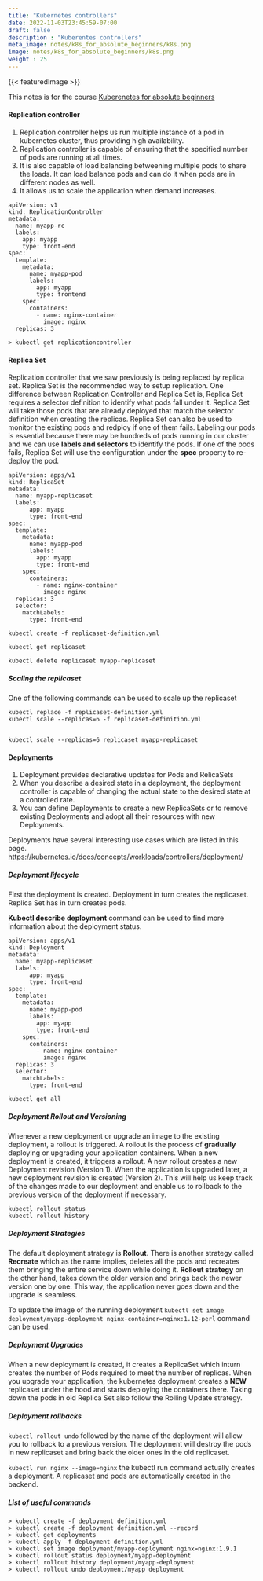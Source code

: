 ```yaml
---
title: "Kubernetes controllers"
date: 2022-11-03T23:45:59-07:00
draft: false
description : "Kuberentes controllers"
meta_image: notes/k8s_for_absolute_beginners/k8s.png
image: notes/k8s_for_absolute_beginners/k8s.png
weight : 25
---
```

{{< featuredImage >}}

This notes is for the course [Kuberenetes for absolute beginners](https://www.udemy.com/course/learn-kubernetes/)

#### Replication controller
1) Replication controller helps us run multiple instance of a pod in kubernetes cluster, thus providing high availability.
2) Replication controller is capable of ensuring that the specified number of pods are running at all times.
3) It is also capable of load balancing betweening multiple pods to share the loads. It can load balance  pods and can do it when pods are in different nodes as well. 
4) It allows us to scale the application when demand increases.

```
apiVersion: v1
kind: ReplicationController
metadata:
  name: myapp-rc
  labels:
    app: myapp
    type: front-end
spec:
  template:
    metadata:
      name: myapp-pod
      labels:
        app: myapp
        type: frontend
    spec:
      containers:
        - name: nginx-container
          image: nginx
  replicas: 3
```

```
> kubectl get replicationcontroller
```


#### Replica Set
Replication controller that we saw previously is being replaced by replica set. Replica Set is the recommended way to setup replication. 
One difference between Replication Controller and Replica Set is, Replica Set requires a selector definition to identify what pods fall under it. Replica Set will take those pods that are already deployed that match the selector definition when creating the replicas. 
Replica Set can also be used to monitor the existing pods and redploy if one of them fails.
Labeling our pods is essential because there may be hundreds of pods running in our cluster and we can use **labels and selectors** to identify the pods.
If one of the pods fails, Replica Set will use the configuration under the __spec__ property to re-deploy the pod.

 

```
apiVersion: apps/v1
kind: ReplicaSet
metadata:
  name: myapp-replicaset
  labels:
      app: myapp
      type: front-end
spec:
  template:
    metadata:
      name: myapp-pod
      labels:
        app: myapp
        type: front-end
    spec:
      containers:
        - name: nginx-container
          image: nginx
  replicas: 3
  selector:
    matchLabels:
      type: front-end
``` 

```
kubectl create -f replicaset-definition.yml

kubectl get replicaset

kubectl delete replicaset myapp-replicaset
```

##### Scaling the replicaset

One of the following commands can be used to scale up the replicaset

```
kubectl replace -f replicaset-definition.yml
kubectl scale --replicas=6 -f replicaset-definition.yml


kubectl scale --replicas=6 replicaset myapp-replicaset
```



#### Deployments
1) Deployment provides declarative updates for Pods and RelicaSets
2) When you describe a desired state in a deployment, the deployment controller is capable of changing the actual state to the desired state at a controlled rate.
3) You can define Deployments to create a new ReplicaSets or to remove existing Deployments and adopt all their resources with new Deployments.

Deployments have several interesting use cases which are listed in this page. https://kubernetes.io/docs/concepts/workloads/controllers/deployment/


##### Deployment lifecycle
First the deployment is created.
Deployment in turn creates the replicaset.
Replica Set has in turn creates pods.


**Kubectl describe deployment** command can be used to find more information about the deployment status.



```
apiVersion: apps/v1
kind: Deployment
metadata:
  name: myapp-replicaset
  labels:
      app: myapp
      type: front-end
spec:
  template:
    metadata:
      name: myapp-pod
      labels:
        app: myapp
        type: front-end
    spec:
      containers:
        - name: nginx-container
          image: nginx
  replicas: 3
  selector:
    matchLabels:
      type: front-end
``` 

```
kubectl get all
```


##### Deployment Rollout and Versioning

Whenever a new deployment or upgrade an image to the existing deployment, a rollout is triggered. A rollout is the process of **gradually** deploying or upgrading your application containers. 
When a new deployment is created, it triggers a rollout. A new rollout creates a new Deployment revision (Version 1). When the application is upgraded later, a new deployment revision is created (Version 2).
This will help us keep track of the changes made to our deployment and enable us to rollback to the previous version of the deployment if necessary.

```
kubectl rollout status 
kubectl rollout history
```

##### Deployment Strategies
The default deployment strategy is **Rollout**. There is another strategy called **Recreate** which as the name implies, deletes all the pods and recreates them bringing the entire service down while doing it. **Rollout strategy** on the other hand, takes down the older version and brings back the newer version one by one. This way, the application never goes down and the upgrade is seamless.


To update the image of the running deployment ```kubectl set image deployment/myapp-deployment nginx-container=nginx:1.12-perl``` command can be used.


##### Deployment Upgrades
When a new deployment is created, it creates a ReplicaSet which inturn creates the number of Pods required to meet the number of replicas. When you upgrade your application, the kubernetes deployment creates a **NEW** replicaset under the hood and starts deploying the containers there. Taking down the pods in old Replica Set also follow the Rolling Update strategy.

##### Deployment rollbacks
```kubectl rollout undo``` followed by the name of the deployment will allow you to rollback to a previous version. The deployment will destroy the pods in new replicaset and bring back the older ones in the old replicaset.

```kubectl run nginx --image=nginx``` the kubectl run command actually creates a deployment. A replicaset and pods are automatically created in the backend.


##### List of useful commands
```
> kubectl create -f deployment definition.yml
> kubectl create -f deployment definition.yml --record
> kubectl get deployments
> kubectl apply -f deployment definition.yml
> kubectl set image deployment/myapp-deployment nginx=nginx:1.9.1
> kubectl rollout status deployment/myapp-deployment
> kubectl rollout history deployment/myapp-deployment
> kubectl rollout undo deployment/myapp deployment
```


